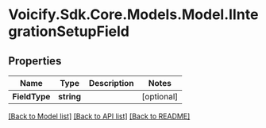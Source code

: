# Voicify.Sdk.Core.Models.Model.IIntegrationSetupField
## Properties

Name | Type | Description | Notes
------------ | ------------- | ------------- | -------------
**FieldType** | **string** |  | [optional] 

[[Back to Model list]](../README.md#documentation-for-models) [[Back to API list]](../README.md#documentation-for-api-endpoints) [[Back to README]](../README.md)

